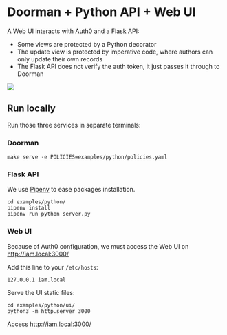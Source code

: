 # Doorman + Python API + Web UI

A Web UI interacts with Auth0 and a Flask API:

* Some views are protected by a Python decorator
* The update view is protected by imperative code, where authors can only update their own records
* The Flask API does not verify the auth token, it just passes it through to Doorman

![](screenshot.png)

## Run locally

Run those three services in separate terminals:

### Doorman

    make serve -e POLICIES=examples/python/policies.yaml

### Flask API

We use [Pipenv](https://docs.pipenv.org) to ease packages installation.

    cd examples/python/
    pipenv install
    pipenv run python server.py

### Web UI

Because of Auth0 configuration, we must access the Web UI on http://iam.local:3000/

Add this line to your `/etc/hosts`:

    127.0.0.1 iam.local

Serve the UI static files:

    cd examples/python/ui/
    python3 -m http.server 3000

Access http://iam.local:3000/
